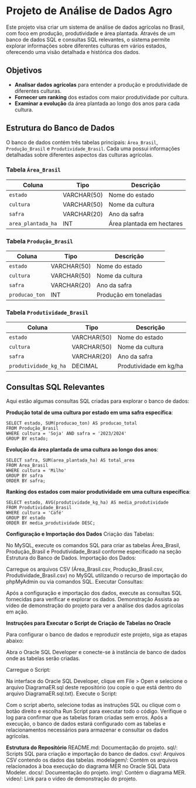 # Projeto de Análise de Dados Agro

Este projeto visa criar um sistema de análise de dados agrícolas no Brasil, com foco em produção, produtividade e área plantada. Através de um banco de dados SQL e consultas SQL relevantes, o sistema permite explorar informações sobre diferentes culturas em vários estados, oferecendo uma visão detalhada e histórica dos dados.

## Objetivos

- **Analisar dados agrícolas** para entender a produção e produtividade de diferentes culturas.
- **Fornecer um ranking** dos estados com maior produtividade por cultura.
- **Examinar a evolução** da área plantada ao longo dos anos para cada cultura.

## Estrutura do Banco de Dados

O banco de dados contém três tabelas principais: `Área_Brasil`, `Produção_Brasil` e `Produtividade_Brasil`. Cada uma possui informações detalhadas sobre diferentes aspectos das culturas agrícolas.

### Tabela `Área_Brasil`
| Coluna             | Tipo       | Descrição                              |
|--------------------|------------|----------------------------------------|
| `estado`           | VARCHAR(50)| Nome do estado                         |
| `cultura`          | VARCHAR(50)| Nome da cultura                        |
| `safra`            | VARCHAR(20)| Ano da safra                           |
| `area_plantada_ha` | INT        | Área plantada em hectares              |

### Tabela `Produção_Brasil`
| Coluna             | Tipo       | Descrição                              |
|--------------------|------------|----------------------------------------|
| `estado`           | VARCHAR(50)| Nome do estado                         |
| `cultura`          | VARCHAR(50)| Nome da cultura                        |
| `safra`            | VARCHAR(20)| Ano da safra                           |
| `producao_ton`     | INT        | Produção em toneladas                  |

### Tabela `Produtividade_Brasil`
| Coluna              | Tipo       | Descrição                              |
|---------------------|------------|----------------------------------------|
| `estado`            | VARCHAR(50)| Nome do estado                         |
| `cultura`           | VARCHAR(50)| Nome da cultura                        |
| `safra`             | VARCHAR(20)| Ano da safra                           |
| `produtividade_kg_ha` | DECIMAL  | Produtividade em kg/ha                |

## Consultas SQL Relevantes

Aqui estão algumas consultas SQL criadas para explorar o banco de dados:

 **Produção total de uma cultura por estado em uma safra específica**:

    SELECT estado, SUM(producao_ton) AS producao_total
    FROM Produção_Brasil
    WHERE cultura = 'Soja' AND safra = '2023/2024'
    GROUP BY estado;

**Evolução da área plantada de uma cultura ao longo dos anos**:

    SELECT safra, SUM(area_plantada_ha) AS total_area
    FROM Área_Brasil
    WHERE cultura = 'Milho'
    GROUP BY safra
    ORDER BY safra;

**Ranking dos estados com maior produtividade em uma cultura específica**:

    SELECT estado, AVG(produtividade_kg_ha) AS media_produtividade
    FROM Produtividade_Brasil
    WHERE cultura = 'Café'
    GROUP BY estado
    ORDER BY media_produtividade DESC;


**Configuração e Importação dos Dados**
Criação das Tabelas:

No MySQL, execute os comandos SQL para criar as tabelas Área_Brasil, Produção_Brasil e Produtividade_Brasil conforme especificado na seção Estrutura do Banco de Dados.
Importação dos Dados:

Carregue os arquivos CSV (Área_Brasil.csv, Produção_Brasil.csv, Produtividade_Brasil.csv) no MySQL utilizando o recurso de importação do phpMyAdmin ou via comandos SQL.
Executar Consultas:

Após a configuração e importação dos dados, execute as consultas SQL fornecidas para verificar e explorar os dados.
Demonstração
Assista ao vídeo de demonstração do projeto para ver a análise dos dados agrícolas em ação.

**Instruções para Executar o Script de Criação de Tabelas no Oracle**

Para configurar o banco de dados e reproduzir este projeto, siga as etapas abaixo:

Abra o Oracle SQL Developer e conecte-se à instância de banco de dados onde as tabelas serão criadas.

Carregue o Script:

Na interface do Oracle SQL Developer, clique em File > Open e selecione o arquivo DiagramaER.sql deste repositório (ou copie o que está dentro do arquivo DiagramaER.sql.txt).
Execute o Script:

Com o script aberto, selecione todas as instruções SQL ou clique com o botão direito e escolha Run Script para executar todo o código.
Verifique o log para confirmar que as tabelas foram criadas sem erros.
Após a execução, o banco de dados estará configurado com as tabelas e relacionamentos necessários para armazenar e consultar os dados agrícolas.

**Estrutura do Repositório**
    README.md: Documentação do projeto.
    sql/: Scripts SQL para criação e importação do banco de dados.
    csv/: Arquivos CSV contendo os dados das tabelas.
    modelagem/: Contém os arquivos relacionados à boa execução do diagrama MER no Oracle SQL Data Modeler.
    docs/: Documentação do projeto.
    img/: Contém o diagrama MER.
    video/: Link para o vídeo de demonstração do projeto.

